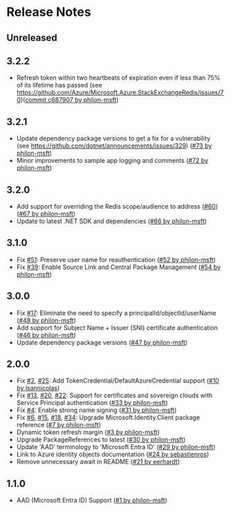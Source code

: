 # Release Notes

## Unreleased

## 3.2.2
- Refresh token within two heartbeats of expiration even if less than 75% of its lifetime has passed (see https://github.com/Azure/Microsoft.Azure.StackExchangeRedis/issues/70)([commit c687907 by philon-msft](https://github.com/Azure/Microsoft.Azure.StackExchangeRedis/commit/c687907c520d80c609631a88ef19c0d9722b2284))

## 3.2.1
- Update dependency package versions to get a fix for a vulnerability (see https://github.com/dotnet/announcements/issues/329) ([#73 by philon-msft](https://github.com/Azure/Microsoft.Azure.StackExchangeRedis/pull/73))
- Minor improvements to sample app logging and comments ([#72 by philon-msft](https://github.com/Azure/Microsoft.Azure.StackExchangeRedis/pull/72))

## 3.2.0
- Add support for overriding the Redis scope/audience to address ([#60](https://github.com/Azure/Microsoft.Azure.StackExchangeRedis/issues/60)) ([#67 by philon-msft](https://github.com/Azure/Microsoft.Azure.StackExchangeRedis/pull/67))
- Update to latest .NET SDK and dependencies ([#66 by philon-msft](https://github.com/Azure/Microsoft.Azure.StackExchangeRedis/pull/66))

## 3.1.0
- Fix [#51](https://github.com/Azure/Microsoft.Azure.StackExchangeRedis/issues/51): Preserve user name for reauthentication ([#52 by philon-msft](https://github.com/Azure/Microsoft.Azure.StackExchangeRedis/pull/52))
- Fix [#39](https://github.com/Azure/Microsoft.Azure.StackExchangeRedis/issues/39): Enable Source Link and Central Package Management ([#54 by philon-msft](https://github.com/Azure/Microsoft.Azure.StackExchangeRedis/pull/54))

## 3.0.0
- Fix [#17](https://github.com/Azure/Microsoft.Azure.StackExchangeRedis/issues/17): Eliminate the need to specify a principalId/objectId/userName ([#48 by philon-msft](https://github.com/Azure/Microsoft.Azure.StackExchangeRedis/pull/48))
- Add support for Subject Name + Issuer (SNI) certificate authentication ([#46 by philon-msft](https://github.com/Azure/Microsoft.Azure.StackExchangeRedis/pull/46))
- Update dependency package versions ([#47 by philon-msft](https://github.com/Azure/Microsoft.Azure.StackExchangeRedis/pull/47))

## 2.0.0
- Fix [#2](https://github.com/Azure/Microsoft.Azure.StackExchangeRedis/issues/2), [#25](https://github.com/Azure/Microsoft.Azure.StackExchangeRedis/issues/25): Add TokenCredential/DefaultAzureCredential support ([#10 by lsannicolas](https://github.com/Azure/Microsoft.Azure.StackExchangeRedis/pull/10))
- Fix [#13](https://github.com/Azure/Microsoft.Azure.StackExchangeRedis/issues/13), [#20](https://github.com/Azure/Microsoft.Azure.StackExchangeRedis/issues/20), [#22](https://github.com/Azure/Microsoft.Azure.StackExchangeRedis/issues/22): Support for certificates and sovereign clouds with Service Principal authentication ([#33 by philon-msft](https://github.com/Azure/Microsoft.Azure.StackExchangeRedis/pull/33))
- Fix [#4](https://github.com/Azure/Microsoft.Azure.StackExchangeRedis/issues/4): Enable strong name signing ([#31 by philon-msft](https://github.com/Azure/Microsoft.Azure.StackExchangeRedis/pull/31))
- Fix [#6](https://github.com/Azure/Microsoft.Azure.StackExchangeRedis/issues/6), [#15](https://github.com/Azure/Microsoft.Azure.StackExchangeRedis/issues/15), [#18](https://github.com/Azure/Microsoft.Azure.StackExchangeRedis/issues/18), [#34](https://github.com/Azure/Microsoft.Azure.StackExchangeRedis/issues/34): Upgrade Microsoft.Identity.Client package reference ([#7 by philon-msft](https://github.com/Azure/Microsoft.Azure.StackExchangeRedis/pull/7))
- Dynamic token refresh margin ([#3 by philon-msft](https://github.com/Azure/Microsoft.Azure.StackExchangeRedis/pull/3))
- Upgrade PackageReferences to latest ([#30 by philon-msft](https://github.com/Azure/Microsoft.Azure.StackExchangeRedis/pull/30))
- Update 'AAD' terminology to 'Microsoft Entra ID' ([#29 by philon-msft](https://github.com/Azure/Microsoft.Azure.StackExchangeRedis/pull/29))
- Link to Azure identity objects documentation ([#24 by sebastienros](https://github.com/Azure/Microsoft.Azure.StackExchangeRedis/pull/24))
- Remove unnecessary await in README ([#21 by eerhardt](https://github.com/Azure/Microsoft.Azure.StackExchangeRedis/pull/21))

## 1.1.0
- AAD (Microsoft Entra ID) Support ([#1 by philon-msft](https://github.com/Azure/Microsoft.Azure.StackExchangeRedis/pull/1))
